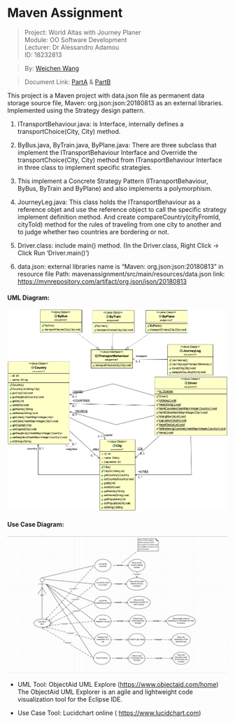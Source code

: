 # Maven Assignment
> Project: World Altas with Journey Planer   
> Module: OO Software Development   
> Lecturer: Dr Alessandro Adamou  
> ID: 18232813  

> By: [Weichen Wang](https://github.com/w326004741)  

> Document Link: [PartA](https://github.com/w326004741/OO-Software-Design-Dev/blob/master/OOP/src/Assignment1/assignment_1(1).md) & [PartB](https://github.com/w326004741/OO-Software-Design-Dev/blob/master/OOP/src/Assignment1/lab_task_01(2).md)     

This project is a Maven project with data.json file as permanent data storage source file, Maven: org.json:json:20180813 as an external libraries. Implemented using the Strategy design pattern.

1. ITransportBehaviour.java: is Interface, internally defines a transportChoice(City, City) method.

2.  ByBus.java, ByTrain.java, ByPlane.java:  There are three subclass that implement the ITransportBehaviour Interface and Override the transportChoice(City, City) method from ITransportBehaviour Interface in three class to implement specific strategies.

3. This implement a Concrete Strategy Pattern (ITransportBehaviour, ByBus, ByTrain and ByPlane) and also implements a polymorphism.

4. JourneyLeg.java:  This class holds the ITransportBehaviour as a reference objet and use the reference object to call the specific strategy implement definition method. And create compareCountry(cityFromId, cityToId) method for the rules of traveling from one city to another and to judge whether two countries are bordering or not.

5. Driver.class: include main() method. (In the Driver.class, Right Click -> Click Run ‘Driver.main()’)

6. data.json: external libraries name is “Maven: org.json:json:20180813” in resource file
                      Path: mavenassignment/src/main/resources/data.json
                      link: https://mvnrepository.com/artifact/org.json/json/20180813
                      
#### UML Diagram:
 ![image](https://github.com/w326004741/OO-Software-Design-Dev/blob/master/mavenassignment/UML-Assignment1.png)
 
#### Use Case Diagram:
  ![image](https://github.com/w326004741/OO-Software-Design-Dev/blob/master/mavenassignment/UseCaseDiagram-Assignment1.jpg)

- UML Tool:   ObjectAid UML Explore (https://www.objectaid.com/home)
The ObjectAid UML Explorer is an agile and lightweight code visualization tool for the Eclipse IDE.

- Use Case Tool: Lucidchart online ( https://www.lucidchart.com)

